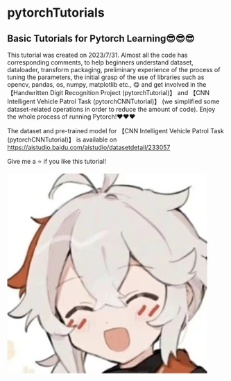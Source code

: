 # pytorchTutorials
## Basic Tutorials for Pytorch Learning😎😎😎

This tutorial was created on 2023/7/31. Almost all the code has corresponding comments, to help beginners understand dataset, dataloader, transform packaging, preliminary experience of the process of tuning the parameters, the initial grasp of the use of libraries such as opencv, pandas, os, numpy, matplotlib etc., 😋 and get involved in the 【Handwritten Digit Recognition Project (pytorchTutorial)】 and 【CNN Intelligent Vehicle Patrol Task (pytorchCNNTutorial)】 (we simplified some dataset-related operations in order to reduce the amount of code). Enjoy the whole process of running Pytorch!❤️❤️❤️

The dataset and pre-trained model for 【CNN Intelligent Vehicle Patrol Task (pytorchCNNTutorial)】 is available on https://aistudio.baidu.com/aistudio/datasetdetail/233057

Give me a ⭐ if you like this tutorial!

![img](https://github.com/diaoquesang/pytorchTutorials/blob/main/dqs.jpg)

